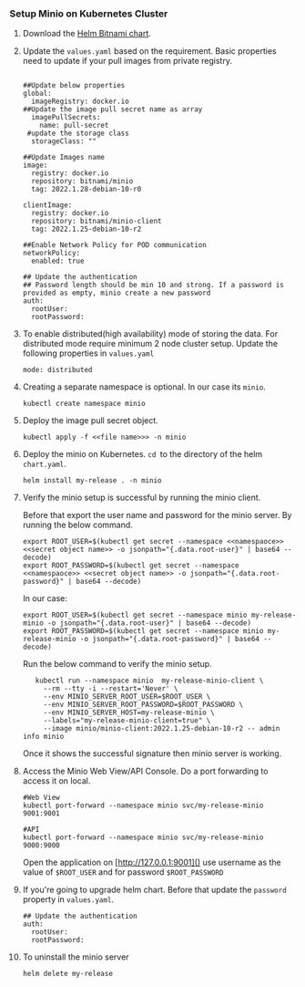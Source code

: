 ### **Setup Minio on Kubernetes Cluster**

1. Download the [Helm Bitnami chart](https://artifacthub.io/packages/helm/bitnami/minio).
2. Update the `values.yaml` based on the requirement. Basic properties need to update if your pull images from private  registry.

   ```

   ##Update below properties
   global:
     imageRegistry: docker.io
   ##Update the image pull secret name as array
     imagePullSecrets:
       name: pull-secret
    #update the storage class 
     storageClass: ""

   ##Update Images name
   image:
     registry: docker.io
     repository: bitnami/minio
     tag: 2022.1.28-debian-10-r0

   clientImage:
     registry: docker.io
     repository: bitnami/minio-client
     tag: 2022.1.25-debian-10-r2

   ##Enable Network Policy for POD communication
   networkPolicy:
     enabled: true

   ## Update the authentication
   ## Password length should be min 10 and strong. If a password is provided as empty, minio create a new password
   auth:
     rootUser: 
     rootPassword: 
   ```
3. To enable distributed(high availability) mode of storing the data. For distributed mode require minimum 2 node cluster setup. Update the following properties in `values.yaml`

   ```
   mode: distributed
   ```
4. Creating a separate namespace is optional. In our case its `minio`.

   ```
   kubectl create namespace minio
   ```
5. Deploy the image pull secret object.

   ```
   kubectl apply -f <<file name>>> -n minio
   ```
6. Deploy the minio on Kubernetes. `cd `to the directory of the helm `chart.yaml`.

   ```
   helm install my-release . -n minio
   ```
7. Verify the minio setup is successful by running the minio client.

   Before that export the user name and password for the minio server. By running the below command.

   ```
   export ROOT_USER=$(kubectl get secret --namespace <<namespaoce>> <<secret object name>> -o jsonpath="{.data.root-user}" | base64 --decode)
   export ROOT_PASSWORD=$(kubectl get secret --namespace <<namespaoce>> <<secret object name>> -o jsonpath="{.data.root-password}" | base64 --decode)
   ```
   In our case:

   ```
   export ROOT_USER=$(kubectl get secret --namespace minio my-release-minio -o jsonpath="{.data.root-user}" | base64 --decode)
   export ROOT_PASSWORD=$(kubectl get secret --namespace minio my-release-minio -o jsonpath="{.data.root-password}" | base64 --decode)
   ```
   Run the below command to verify the minio setup.

   ```
      kubectl run --namespace minio  my-release-minio-client \
        --rm --tty -i --restart='Never' \
        --env MINIO_SERVER_ROOT_USER=$ROOT_USER \
        --env MINIO_SERVER_ROOT_PASSWORD=$ROOT_PASSWORD \
        --env MINIO_SERVER_HOST=my-release-minio \
        --labels="my-release-minio-client=true" \
        --image minio/minio-client:2022.1.25-debian-10-r2 -- admin info minio
   ```
   Once it shows the successful signature then minio server is working.
8. Access the Minio Web View/API Console. Do a port forwarding to access it on local.

   ```
   #Web View
   kubectl port-forward --namespace minio svc/my-release-minio 9001:9001

   #API 
   kubectl port-forward --namespace minio svc/my-release-minio 9000:9000

   ```
   Open the application on [http://127.0.0.1:9001]() use username as the value of `$ROOT_USER` and for password `$ROOT_PASSWORD`
   
9. If you're going to upgrade helm chart. Before that update the `password` property in `values.yaml`.

   ```
   ## Update the authentication
   auth:
     rootUser: 
     rootPassword: 
   ```
10. To uninstall the minio server

    ```
    helm delete my-release
    ```

